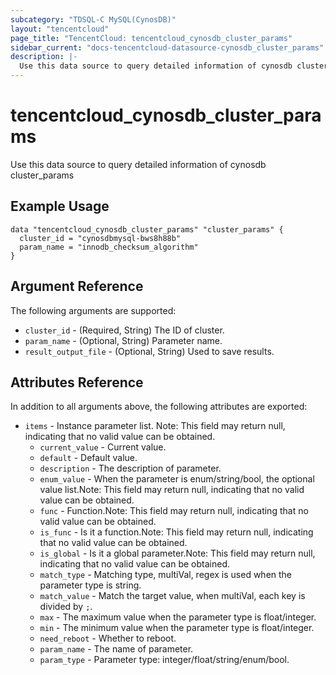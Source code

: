 ```yaml
---
subcategory: "TDSQL-C MySQL(CynosDB)"
layout: "tencentcloud"
page_title: "TencentCloud: tencentcloud_cynosdb_cluster_params"
sidebar_current: "docs-tencentcloud-datasource-cynosdb_cluster_params"
description: |-
  Use this data source to query detailed information of cynosdb cluster_params
---
```


# tencentcloud_cynosdb_cluster_params

Use this data source to query detailed information of cynosdb cluster_params

## Example Usage

```hcl
data "tencentcloud_cynosdb_cluster_params" "cluster_params" {
  cluster_id = "cynosdbmysql-bws8h88b"
  param_name = "innodb_checksum_algorithm"
}
```

## Argument Reference

The following arguments are supported:

* `cluster_id` - (Required, String) The ID of cluster.
* `param_name` - (Optional, String) Parameter name.
* `result_output_file` - (Optional, String) Used to save results.

## Attributes Reference

In addition to all arguments above, the following attributes are exported:

* `items` - Instance parameter list. Note: This field may return null, indicating that no valid value can be obtained.
  * `current_value` - Current value.
  * `default` - Default value.
  * `description` - The description of parameter.
  * `enum_value` - When the parameter is enum/string/bool, the optional value list.Note: This field may return null, indicating that no valid value can be obtained.
  * `func` - Function.Note: This field may return null, indicating that no valid value can be obtained.
  * `is_func` - Is it a function.Note: This field may return null, indicating that no valid value can be obtained.
  * `is_global` - Is it a global parameter.Note: This field may return null, indicating that no valid value can be obtained.
  * `match_type` - Matching type, multiVal, regex is used when the parameter type is string.
  * `match_value` - Match the target value, when multiVal, each key is divided by `;`.
  * `max` - The maximum value when the parameter type is float/integer.
  * `min` - The minimum value when the parameter type is float/integer.
  * `need_reboot` - Whether to reboot.
  * `param_name` - The name of parameter.
  * `param_type` - Parameter type: integer/float/string/enum/bool.



